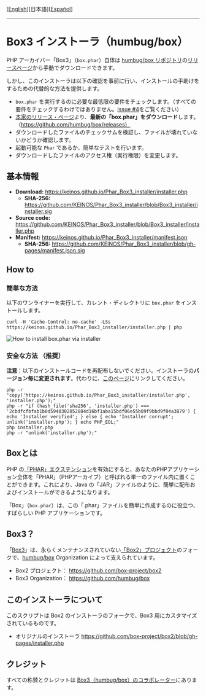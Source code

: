 [[English](README.md)][日本語][[Español](README_ES.md)]

---

# Box3 インストーラ（humbug/box）

PHP アーカイバー「Box3」（`box.phar`）自体は [humbug/box リポジトリ](https://github.com/humbug/box)の[リリースページ](https://github.com/humbug/box/releases)から手動でダウンロードできます。

しかし、このインストーラは以下の確認を事前に行い、インストールの手助けをするための代替的な方法を提供します。

- `box.phar` を実行するのに必要な最低限の要件をチェックします。（すべての要件をチェックするわけではありません。[Issue #4](https://github.com/KEINOS/Phar_Box3_installer/issues/4)をご覧ください）
- [本家のリリース・ページ](https://github.com/humbug/box/releases)より、**最新の「box.phar」をダウンロード**します。（https://github.com/humbug/box/releases）
- ダウンロードしたファイルのチェックサムを検証し、ファイルが壊れていないかどうか確認します。
- 起動可能な `Phar` であるか、簡単なテストを行います。
- ダウンロードしたファイルのアクセス権（実行権限）を変更します。

## 基本情報

- **Download:** https://keinos.github.io/Phar_Box3_installer/installer.php
    - **SHA-256:** https://github.com/KEINOS/Phar_Box3_installer/blob/Box3_installer/installer.sig
- **Source code:** https://github.com/KEINOS/Phar_Box3_installer/blob/Box3_installer/installer.php
- **Manifest:** https://keinos.github.io/Phar_Box3_installer/manifest.json
    - **SHA-256:** https://github.com/KEINOS/Phar_Box3_installer/blob/gh-pages/manifest.json.sig

## How to

### 簡単な方法

以下のワンライナーを実行して、カレント・ディレクトリに `box.phar` をインストールします。

```
curl -H 'Cache-Control: no-cache' -LSs https://keinos.github.io/Phar_Box3_installer/installer.php | php
```

![How to install box.phar via installer](https://keinos.github.io/Phar_Box3_installer/img/howto-install-20180427-0730.gif)

### 安全な方法 （推奨）

**注意**：以下のインストールコードを再配布しないでください。インストーラの**バージョン毎に変更されます**。代わりに、[このページ](https://github.com/KEINOS/Phar_Box3_installer/blob/Box3_installer/README_JA.md)にリンクしてください。

```
php -r "copy('https://keinos.github.io/Phar_Box3_installer/installer.php', 'installer.php');"
php -r "if (hash_file('sha256', 'installer.php') === '2cbdfcfbfab1b0d5940302052884d16bf1aba15bdf06e55b09f9bbd9f04a3879') { echo 'Installer verified'; } else { echo 'Installer corrupt'; unlink('installer.php'); } echo PHP_EOL;"
php installer.php
php -r "unlink('installer.php');"
```

## Boxとは

PHP の[「PHAR」エクステンション](http://php.net/manual/ja/intro.phar.php)を有効にすると、あなたのPHPアプリケーション全体を「PHAR」（PHPアーカイブ）と呼ばれる単一のファイル内に置くことができます。これにより、Java の「JAR」ファイルのように、簡単に配布およびインストールができるようになります。

「Box」（`box.phar`）は、この「.phar」ファイルを簡単に作成するのに役立つ、すばらしい PHP アプリケーションです。

## Box3？

「[Box3](https://github.com/humbug/box)」は、永らくメンテナンスされていない[「Box2」プロジェクト](https://github.com/box-project/box2)のフォークで、[humbug/box](https://github.com/humbug) Organization によって支えられています。

- Box2 プロジェクト： https://github.com/box-project/box2
- Box3 Organization： https://github.com/humbug/box

## このインストーラについて

このスクリプトは Box2 のインストーラのフォークで、Box3 用にカスタマイズされているものです。

- オリジナルのインストーラ
    https://github.com/box-project/box2/blob/gh-pages/installer.php

## クレジット

すべての称賛とクレジットは [Box3（humbug/box）のコラボレーター](https://github.com/humbug/box)にあります。
